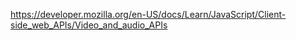 https://developer.mozilla.org/en-US/docs/Learn/JavaScript/Client-side_web_APIs/Video_and_audio_APIs
